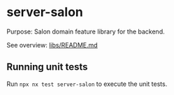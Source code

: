 # server-salon

Purpose: Salon domain feature library for the backend.

See overview: [libs/README.md](../../../README.md)

## Running unit tests

Run `npx nx test server-salon` to execute the unit tests.
